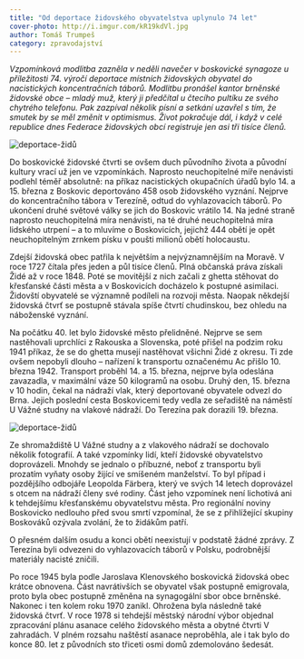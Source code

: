 ```yaml
---
title: "Od deportace židovského obyvatelstva uplynulo 74 let"
cover-photo: http://i.imgur.com/kR19kdVl.jpg
author: Tomáš Trumpeš
category: zpravodajství
---
```


*Vzpomínková modlitba zazněla v neděli navečer v boskovické synagoze u příležitosti 74. výročí deportace místních židovských obyvatel do nacistických koncentračních táborů. Modlitbu pronášel kantor brněnské židovské obce – mladý muž, který ji předčítal u čtecího pultíku ze svého chytrého telefonu. Pak zazpíval několik písní a setkání uzavřel s tím, že smutek by se měl změnit v optimismus. Život pokračuje dál, i když v celé republice dnes Federace židovských obcí registruje jen asi tři tisíce členů.*

<img src="http://i.imgur.com/kR19kdV.jpg" alt="deportace-židů" class="img-responsive" data-author="sbírky Muzea regionu Boskovicka">

Do boskovické židovské čtvrti se ovšem duch původního života a původní kultury vrací už jen ve vzpomínkách. Naprosto neuchopitelné míře nenávisti podlehl téměř absolutně: na příkaz nacistických okupačních úřadů bylo 14. a 15. března z Boskovic deportováno 458 osob židovského vyznání. Nejprve do koncentračního tábora v Terezíně, odtud do vyhlazovacích táborů. Po ukončení druhé světové války se jich do Boskovic vrátilo 14. Na jedné straně naprosto neuchopitelná míra nenávisti, na té druhé neuchopitelná míra lidského utrpení – a to mluvíme o Boskovicích, jejichž 444 obětí je opět neuchopitelným zrnkem písku v poušti milionů obětí holocaustu.

Zdejší židovská obec patřila k největším a nejvýznamnějším na Moravě. V roce 1727 čítala přes jeden a půl tisíce členů. Plná občanská práva získali Židé až v roce 1848. Poté se movitější z nich začali z ghetta stěhovat do křesťanské části města a v Boskovicích docházelo k postupné asimilaci. Židovští obyvatelé se významně podíleli na rozvoji města. Naopak někdejší židovská čtvrť se postupně stávala spíše čtvrtí chudinskou, bez ohledu na náboženské vyznání. 

Na počátku 40. let bylo židovské město přelidněné. Nejprve se sem nastěhovali uprchlíci z Rakouska a Slovenska, poté přišel na podzim roku 1941 příkaz, že se do ghetta musejí nastěhovat všichni Židé z okresu. Ti zde ovšem nepobyli dlouho – nařízení k transportu označenému Ac přišlo 10. března 1942. Transport proběhl 14. a 15. března, nejprve byla odeslána zavazadla, v maximální váze 50 kilogramů na osobu. Druhý den, 15. března v 10 hodin, čekal na nádraží vlak, který deportované obyvatele odvezl do Brna. Jejich poslední cesta Boskovicemi tedy vedla ze seřadiště na náměstí U Vážné studny na vlakové nádraží. Do Terezína pak dorazili 19. března. 

<img src="http://i.imgur.com/fT2XzBu.jpg" alt="deportace-židů" class="img-responsive" data-author="sbírky Muzea regionu Boskovicka">

Ze shromaždiště U Vážné studny a z vlakového nádraží se dochovalo několik fotografií. A také vzpomínky lidí, kteří židovské obyvatelstvo doprovázeli. Mnohdy se jednalo o příbuzné, neboť z transportu byli prozatím vyňaty osoby žijící ve smíšeném manželství. To byl případ i pozdějšího odbojáře Leopolda Färbera, který ve svých 14 letech doprovázel s otcem na nádraží členy své rodiny. Část jeho vzpomínek není lichotivá ani k tehdejšímu křesťanskému obyvatelstvu města. Pro regionální noviny Boskovicko nedlouho před svou smrtí vzpomínal, že se z přihlížející skupiny Boskováků ozývala zvolání, že to židákům patří. 

O přesném dalším osudu a konci obětí neexistují v podstatě žádné zprávy. Z Terezína byli odvezeni do vyhlazovacích táborů v Polsku, podrobnější materiály nacisté zničili.

Po roce 1945 byla podle Jaroslava Klenovského boskovická židovská obec krátce obnovena. Část navrátivších se obyvatel však postupně emigrovala, proto byla obec postupně změněna na synagogální sbor obce brněnské. Nakonec i ten kolem roku 1970 zanikl. Ohrožena byla následně také židovská čtvrť. V roce 1978 si tehdejší městský národní výbor objednal zpracování plánu asanace celého židovského města a obytné čtvrti V zahradách. V plném rozsahu naštěstí asanace neproběhla, ale i tak bylo do konce 80. let z původních sto třiceti osmi domů zdemolováno šedesát.


